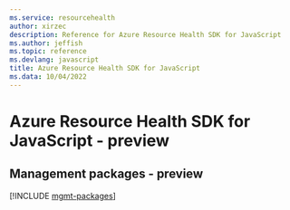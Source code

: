 ```yaml
---
ms.service: resourcehealth
author: xirzec
description: Reference for Azure Resource Health SDK for JavaScript
ms.author: jeffish
ms.topic: reference
ms.devlang: javascript
title: Azure Resource Health SDK for JavaScript
ms.data: 10/04/2022
---
```

# Azure Resource Health SDK for JavaScript - preview

## Management packages - preview
[!INCLUDE [mgmt-packages](resource-health-mgmt-index.md)]
